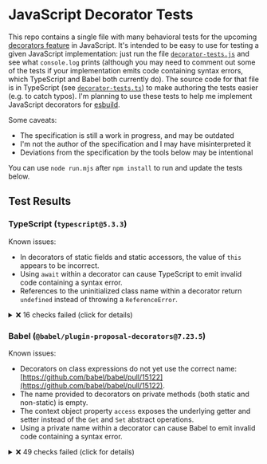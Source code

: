# JavaScript Decorator Tests

This repo contains a single file with many behavioral tests for the upcoming [decorators feature](https://github.com/tc39/proposal-decorators) in JavaScript. It's intended to be easy to use for testing a given JavaScript implementation: just run the file [`decorator-tests.js`](./decorator-tests.js) and see what `console.log` prints (although you may need to comment out some of the tests if your implementation emits code containing syntax errors, which TypeScript and Babel both currently do). The source code for that file is in TypeScript (see [`decorator-tests.ts`](./decorator-tests.ts)) to make authoring the tests easier (e.g. to catch typos). I'm planning to use these tests to help me implement JavaScript decorators for [esbuild](https://github.com/evanw/esbuild).

Some caveats:

* The specification is still a work in progress, and may be outdated
* I'm not the author of the specification and I may have misinterpreted it
* Deviations from the specification by the tools below may be intentional

You can use `node run.mjs` after `npm install` to run and update the tests below.

## Test Results

### TypeScript (`typescript@5.3.3`)

Known issues:

* In decorators of static fields and static accessors, the value of `this` appears to be incorrect.
* Using `await` within a decorator can cause TypeScript to emit invalid code containing a syntax error.
* References to the uninitialized class name within a decorator return `undefined` instead of throwing a `ReferenceError`.

<details>
<summary>❌ 16 checks failed (click for details)</summary>

```
❌ Decorator list evaluation: "this"
  Code: _classThis_1.foo(4)
  Throws: TypeError: _classThis_1.foo is not a function

❌ Decorator list evaluation: "this"
  Code: _classThis_1.foo(10)
  Throws: TypeError: _classThis_1.foo is not a function

❌ Decorator list evaluation: "this"
  Code: '' + log
  Expected: "0,1,2,3,4,5,6,7,8,9,10"
  Observed: "0,1,2,3,5,6,7,8,9"

❌ Decorator list evaluation: "await"
  Throws: SyntaxError: "await" can only be used inside an "async" function

❌ Decorator list evaluation: Class binding
  Code: error instanceof ReferenceError
  Expected: true
  Observed: false

❌ Decorator list evaluation: Class binding
  Code: error instanceof ReferenceError
  Expected: true
  Observed: false

❌ Decorator list evaluation: Class binding
  Code: error instanceof ReferenceError
  Expected: true
  Observed: false

❌ Decorator list evaluation: Class binding
  Code: error instanceof ReferenceError
  Expected: true
  Observed: false

❌ Decorator list evaluation: Class binding
  Code: error instanceof ReferenceError
  Expected: true
  Observed: false

❌ Decorator list evaluation: Class binding
  Code: error instanceof ReferenceError
  Expected: true
  Observed: false

❌ Decorator list evaluation: Class binding
  Code: error instanceof ReferenceError
  Expected: true
  Observed: false

❌ Decorator list evaluation: Class binding
  Code: error instanceof ReferenceError
  Expected: true
  Observed: false

❌ Decorator list evaluation: Class binding
  Code: error instanceof ReferenceError
  Expected: true
  Observed: false

❌ Decorator list evaluation: Class binding
  Code: error instanceof ReferenceError
  Expected: true
  Observed: false

❌ Decorator list evaluation: Class binding
  Code: error instanceof ReferenceError
  Expected: true
  Observed: false

❌ Decorator list evaluation: Class binding
  Code: firstFn()
  Expected: null
  Observed: class

❌ 16 checks failed
```

</details>

### Babel (`@babel/plugin-proposal-decorators@7.23.5`)

Known issues:

* Decorators on class expressions do not yet use the correct name: [https://github.com/babel/babel/pull/15122](https://github.com/babel/babel/pull/15122).
* The name provided to decorators on private methods (both static and non-static) is empty.
* The context object property `access` exposes the underlying getter and setter instead of the `Get` and `Set` abstract operations.
* Using a private name within a decorator can cause Babel to emit invalid code containing a syntax error.

<details>
<summary>❌ 49 checks failed (click for details)</summary>

```
❌ Class decorators: Basic expression: Property value
  Code: cls.name
  Expected: "Foo"
  Observed: ""

❌ Class decorators: Basic expression: Property value
  Code: ctx.name
  Expected: "Foo"
  Observed: ""

❌ Class decorators: Basic expression: Array binding
  Code: cls.name
  Expected: "Foo"
  Observed: ""

❌ Class decorators: Basic expression: Array binding
  Code: ctx.name
  Expected: "Foo"
  Observed: ""

❌ Class decorators: Basic expression: Object binding
  Code: cls.name
  Expected: "Foo"
  Observed: ""

❌ Class decorators: Basic expression: Object binding
  Code: ctx.name
  Expected: "Foo"
  Observed: ""

❌ Class decorators: Basic expression: Assignment initializer
  Code: cls.name
  Expected: "Foo"
  Observed: ""

❌ Class decorators: Basic expression: Assignment initializer
  Code: ctx.name
  Expected: "Foo"
  Observed: ""

❌ Class decorators: Basic expression: Assignment array binding
  Code: cls.name
  Expected: "Foo"
  Observed: ""

❌ Class decorators: Basic expression: Assignment array binding
  Code: ctx.name
  Expected: "Foo"
  Observed: ""

❌ Class decorators: Basic expression: Assignment object binding
  Code: cls.name
  Expected: "Foo"
  Observed: ""

❌ Class decorators: Basic expression: Assignment object binding
  Code: ctx.name
  Expected: "Foo"
  Observed: ""

❌ Class decorators: Basic expression: Instance field initializer
  Code: cls.name
  Expected: "Foo"
  Observed: ""

❌ Class decorators: Basic expression: Instance field initializer
  Code: ctx.name
  Expected: "Foo"
  Observed: ""

❌ Class decorators: Basic expression: Static field initializer
  Code: cls.name
  Expected: "Foo"
  Observed: ""

❌ Class decorators: Basic expression: Static field initializer
  Code: ctx.name
  Expected: "Foo"
  Observed: ""

❌ Class decorators: Basic expression: Instance auto-accessor initializer
  Code: cls.name
  Expected: "Foo"
  Observed: ""

❌ Class decorators: Basic expression: Instance auto-accessor initializer
  Code: ctx.name
  Expected: "Foo"
  Observed: ""

❌ Class decorators: Basic expression: Static auto-accessor initializer
  Code: cls.name
  Expected: "Foo"
  Observed: ""

❌ Class decorators: Basic expression: Static auto-accessor initializer
  Code: ctx.name
  Expected: "Foo"
  Observed: ""

❌ Method decorators: Basic (private instance method)
  Code: fn.name
  Expected: "#foo"
  Observed: ""

❌ Method decorators: Basic (private static method)
  Code: fn.name
  Expected: "#foo"
  Observed: ""

❌ Getter decorators: Basic (instance getter)
  Code: ctx.access.get({ foo: 123 })
  Expected: 123
  Observed: undefined

❌ Getter decorators: Basic (static getter)
  Code: ctx.access.get({ foo: 123 })
  Expected: 123
  Observed: undefined

❌ Setter decorators: Basic (instance setter)
  Code: obj2.foo
  Expected: 123
  Observed: undefined

❌ Setter decorators: Basic (instance setter)
  Code: "bar" in obj2
  Expected: false
  Observed: true

❌ Setter decorators: Basic (static setter)
  Code: obj.foo
  Expected: 123
  Observed: undefined

❌ Setter decorators: Basic (static setter)
  Code: "bar" in obj
  Expected: false
  Observed: true

❌ Auto-accessor decorators: Basic (instance auto-accessor)
  Code: ctx.access.get({ foo: 123 })
  Throws: TypeError: Cannot read private member #A from an object whose class did not declare it

❌ Auto-accessor decorators: Basic (instance auto-accessor)
  Code: { const obj2 = {}; ctx.access.set(obj2, 123); return obj2.foo; }
  Throws: TypeError: Cannot write private member #A to an object whose class did not declare it

❌ Auto-accessor decorators: Basic (static auto-accessor)
  Code: ctx.access.get({ foo: 123 })
  Throws: TypeError: Cannot read private member #A from an object whose class did not declare it

❌ Auto-accessor decorators: Basic (static auto-accessor)
  Code: { const obj = {}; ctx.access.set(obj, 123); return obj.foo; }
  Throws: TypeError: Cannot write private member #A to an object whose class did not declare it

❌ Auto-accessor decorators: Basic (private static auto-accessor)
  Code: { ctx.access.set(Foo, 123); return get$foo(Foo); }
  Throws: TypeError: Receiver must be an instance of class Foo

❌ Auto-accessor decorators: Basic (private static auto-accessor)
  Code: set$foo(Foo, 321)
  Throws: TypeError: Receiver must be an instance of class Foo

❌ Auto-accessor decorators: Basic (private static auto-accessor)
  Code: get$foo(Foo)
  Throws: TypeError: Receiver must be an instance of class Foo

❌ Auto-accessor decorators: Shim (private static auto-accessor)
  Code: get$foo(Foo)
  Throws: TypeError: Receiver must be an instance of class Foo

❌ Auto-accessor decorators: Shim (private static auto-accessor)
  Code: set$foo(Foo, 321)
  Throws: TypeError: Receiver must be an instance of class Foo

❌ Auto-accessor decorators: Shim (private static auto-accessor)
  Code: get$foo(Foo)
  Throws: TypeError: Receiver must be an instance of class Foo

❌ Decorator list evaluation: Inner private name
  Throws: SyntaxError: Private name "#foo2" must be declared in an enclosing class

❌ Decorator list evaluation: Class binding
  Code: fn()
  Expected: class
  Observed: null

❌ Decorator list evaluation: Class binding
  Code: fn()
  Expected: class
  Observed: null

❌ Decorator list evaluation: Class binding
  Code: fn()
  Expected: class
  Observed: null

❌ Decorator list evaluation: Class binding
  Code: fn()
  Expected: class
  Observed: null

❌ Decorator list evaluation: Class binding
  Code: fn()
  Expected: class
  Observed: null

❌ Decorator list evaluation: Class binding
  Code: fn()
  Expected: class
  Observed: null

❌ Decorator list evaluation: Class binding
  Code: fn()
  Expected: class
  Observed: null

❌ Decorator list evaluation: Class binding
  Code: fn()
  Expected: class
  Observed: null

❌ Decorator list evaluation: Class binding
  Code: fn()
  Expected: class
  Observed: null

❌ Decorator list evaluation: Class binding
  Code: fn()
  Expected: class
  Observed: null

❌ 49 checks failed
```

</details>
